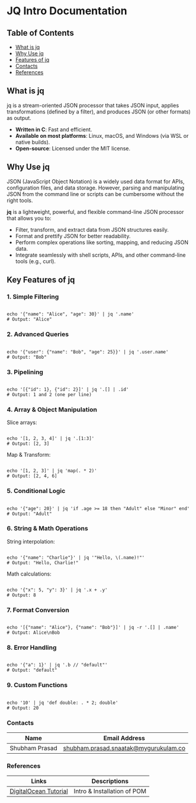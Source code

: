 <h1>JQ Intro Documentation</h1>

<h2>Table of Contents</h2>
<ul>
  <li><a href="#what-is-jq">What is jq</a></li>
  <li><a href="#why-use-jq">Why Use jq</a></li>
  <li><a href="#key-features-of-jq">Features of jq</a></li>
  <li><a href="#Contacts">Contacts</a></li>
  <li><a href="#References">References</a></li>
</ul>

<h2 id="what-is-jq">What is jq</h2>
<p>
jq is a stream-oriented JSON processor that takes JSON input, applies transformations (defined by a filter), and produces JSON (or other formats) as output.
</p>
<ul>
  <li><b>Written in C</b>: Fast and efficient.</li>
  <li><b>Available on most platforms</b>: Linux, macOS, and Windows (via WSL or native builds).</li>
  <li><b>Open-source</b>: Licensed under the MIT license.</li>
</ul>

<h2 id="why-use-jq">Why Use jq</h2>
<p>
JSON (JavaScript Object Notation) is a widely used data format for APIs, configuration files, and data storage. However, parsing and manipulating JSON from the command line or scripts can be cumbersome without the right tools.
</p>
<p>
<b>jq</b> is a lightweight, powerful, and flexible command-line JSON processor that allows you to:
</p>
<ul>
  <li>Filter, transform, and extract data from JSON structures easily.</li>
  <li>Format and prettify JSON for better readability.</li>
  <li>Perform complex operations like sorting, mapping, and reducing JSON data.</li>
  <li>Integrate seamlessly with shell scripts, APIs, and other command-line tools (e.g., curl).</li>
</ul>

<h2 id="key-features-of-jq">Key Features of jq</h2>

<h3>1. Simple Filtering</h3>
<pre><code class="language-sh">
echo '{"name": "Alice", "age": 30}' | jq '.name'
# Output: "Alice"
</code></pre>

<h3>2. Advanced Queries</h3>
<pre><code class="language-sh">
echo '{"user": {"name": "Bob", "age": 25}}' | jq '.user.name'
# Output: "Bob"
</code></pre>

<h3>3. Pipelining</h3>
<pre><code class="language-sh">
echo '[{"id": 1}, {"id": 2}]' | jq '.[] | .id'
# Output: 1 and 2 (one per line)
</code></pre>

<h3>4. Array & Object Manipulation</h3>
<p>Slice arrays:</p>
<pre><code class="language-sh">
echo '[1, 2, 3, 4]' | jq '.[1:3]'
# Output: [2, 3]
</code></pre>
<p>Map & Transform:</p>
<pre><code class="language-sh">
echo '[1, 2, 3]' | jq 'map(. * 2)'
# Output: [2, 4, 6]
</code></pre>

<h3>5. Conditional Logic</h3>
<pre><code class="language-sh">
echo '{"age": 20}' | jq 'if .age >= 18 then "Adult" else "Minor" end'
# Output: "Adult"
</code></pre>

<h3>6. String & Math Operations</h3>
<p>String interpolation:</p>
<pre><code class="language-sh">
echo '{"name": "Charlie"}' | jq '"Hello, \(.name)!"'
# Output: "Hello, Charlie!"
</code></pre>
<p>Math calculations:</p>
<pre><code class="language-sh">
echo '{"x": 5, "y": 3}' | jq '.x + .y'
# Output: 8
</code></pre>

<h3>7. Format Conversion</h3>
<pre><code class="language-sh">
echo '[{"name": "Alice"}, {"name": "Bob"}]' | jq -r '.[] | .name'
# Output: Alice\nBob
</code></pre>

<h3>8. Error Handling</h3>
<pre><code class="language-sh">
echo '{"a": 1}' | jq '.b // "default"'
# Output: "default"
</code></pre>

<h3>9. Custom Functions</h3>
<pre><code class="language-sh">
echo '10' | jq 'def double: . * 2; double'
# Output: 20
</code></pre>

<h3> Contacts</h3>
<table>
  <thead>
    <tr>
      <th>Name</th>
      <th>Email Address</th>
    </tr>
  </thead>
  <tbody>
    <tr>
      <td>Shubham Prasad</td>
      <td><a href="mailto:shubham.prasad.snaatak@mygurukulam.co">shubham.prasad.snaatak@mygurukulam.co</a></td>
    </tr>
  </tbody>
</table>

<h3>References</h3>
<table>
  <thead>
    <tr>
      <th>Links</th>
      <th>Descriptions</th>
    </tr>
  </thead>
  <tbody>
    <tr>
      <td><a href="https://maven.apache.org/what-is-maven.html">DigitalOcean Tutorial</a></td>
      <td>Intro & Installation of POM</td>
    </tr>
  </tbody>
</table>

